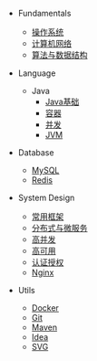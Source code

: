 <!-- docs/_sidebar.md -->

* Fundamentals
    * [操作系统](/docs/java后端/fundamentals/操作系统/index.md)
    * [计算机网络](/docs/java后端/fundamentals/计算机网络/index.md)
    * [算法与数据结构](/docs/java后端/fundamentals/算法与数据结构/index.md)

* Language
    * Java
        * [Java基础](/docs/java后端/language/java/java基础/index.md)
        * [容器](/docs/java后端/language/java/容器/index.md)
        * [并发](/docs/java后端/language/java/并发/index.md)
        * [JVM](/docs/java后端/language/java/JVM/index.md)

* Database
    * [MySQL](/docs/java后端/database/MySQL/index.md)
    * [Redis](/docs/java后端/database/Redis/index.md)

* System Design
    * [常用框架](/docs/java后端/system-design/常用框架/index.md)
    * [分布式与微服务](/docs/java后端/system-design/分布式与微服务/index.md)
    * [高并发](/docs/java后端/system-design/高并发/index.md)
    * [高可用](/docs/java后端/system-design/高可用/index.md)
    * [认证授权](/docs/java后端/system-design/认证授权/index.md)
    * [Nginx](/docs/java后端/system-design/Nginx/index.md)
* Utils 
    * [Docker](/docs/java后端/utils/Docker/index.md)
    * [Git](/docs/java后端/utils/Git/index.md)
    * [Maven](/docs/java后端/utils/Maven/index.md)
    * [Idea](/docs/java后端/utils/Idea/index.md)
    * [SVG](/docs/java后端/utils/SVG/index.md)
